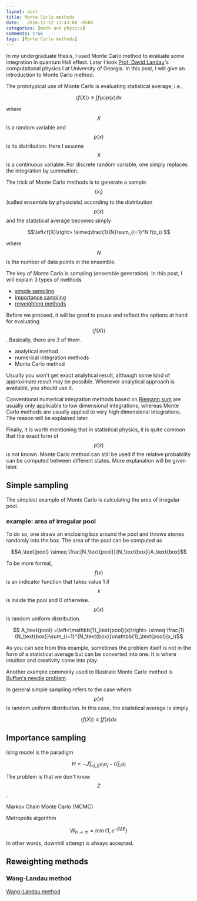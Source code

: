 ```yaml
---
layout: post
title: Monte Carlo methods
date:   2016-12-12 13:43:08 -0500
categories: [math and physics]
comments: true
tags: [Monte Carlo methods]
---
```


In my undergraduate thesis, I used Monte Carlo method to evaluate some integration in quantum Hall effect. 
Later I took [Prof. David Landau](https://en.wikipedia.org/wiki/David_P._Landau)'s computational physics I at University of Georgia.
In this post, I will give an introduction to Monte Carlo method.

The prototypical use of Monte Carlo is evaluating statistical average, i.e.,

$$\left<f(X)\right> \equiv \int f(x)p(x)dx $$

where $$X$$ is a random variable and $$p(x)$$ is its distribution.
Here I assume $$X$$ is a continuous variable. For discrete random variable, one
simply replaces the integration by summation.

The trick of Monte Carlo methods is to generate a sample $$\{x_i\}$$ (called ensemble by physicists) according to the distribution $$p(x)$$ and the statistical average becomes simply

$$\left<f(X)\right> \simeq\frac{1}{N}\sum_{i=1}^N f(x_i) $$

where $$N$$ is the number of data points in the ensemble.

The key of Monte Carlo is sampling (ensemble generation). In this post, 
I will explain 3 types of methods

* [simple sampling](#simple)
* [importance sampling](#importance)
* [reweighting methods](#reweight)

Before we proceed, it will be good to pause and reflect the options at hand for
evaluating $$\left<f(X)\right>$$.
Basically, there are 3 of them.

* analytical method
* numerical integration methods
* Monte Carlo method

Usually you won't get exact analytical result, although
some kind of approximate result may be possible. Whenever analytical 
approach is available, you should use it.

Conventional numerical integration methods based on [Riemann sum](https://en.wikipedia.org/wiki/Riemann_integral) are usually only 
applicable to low dimensional integrations, whereas Monte Carlo methods are
usually applied to very high dimensional integrations.
The reason will be explained later.

Finally, it is worth mentioning that in statistical physics, it is quite 
common that the exact form of $$p(x)$$ is not known.
Monte Carlo method can still be used if the relative probability can be 
computed between different states. More explanation will be given later.

## <a name='simple'></a> Simple sampling

The simplest example of Monte Carlo is calculating the area of irregular pool.

### example: area of irregular pool

To do so, one draws an enclosing box around the pool and throws stones randomly
into the box. The area of the pool can be computed as 

$$A_\text{pool} \simeq \frac{N_\text{pool}}{N_\text{box}}A_\text{box}$$

To be more formal, $$f(x)$$ is an indicator function that takes value 1 if $$x$$
is inside the pool and 0 otherwise.
$$p(x)$$ is random uniform distribution. 

$$ A_\text{pool} =\left<\mathbb{1}_\text{pool}(x)\right> \simeq \frac{1}{N_\text{box}}\sum_{i=1}^{N_\text{box}}\mathbb{1}_\text{pool}(x_i)$$

As you can see from this example, sometimes the problem itself is not in the 
form of a statistical average but can be converted into one. It is where 
intuition and creativity come into play.

Another example commonly used to illustrate Monte Carlo method is [Buffon's needle problem](https://en.wikipedia.org/wiki/Buffon%27s_needle).

In general simple sampling refers to the case where $$p(x)$$ is random uniform distribution. In this case, the statistical average is simply 

$$\left<f(X)\right> \equiv \int f(x)dx $$

## <a name='importance'></a> Importance sampling


Ising model is the paradigm 

$$ H = -J \sum_{\left<i,j\right>}\sigma_i\sigma_j - h\sum_i \sigma_i $$

The problem is that we don't know $$Z$$. 

Markov Chain Monte Carlo (MCMC)

Metropolis algorithm

$$ W_{n\rightarrow m} = \min\{1, e^{-\beta \Delta E}\}$$

In other words, downhill attempt is always accepted.

## <a name='reweight'></a> Reweighting methods


### Wang-Landau method

[Wang-Landau method](https://en.wikipedia.org/wiki/Wang_and_Landau_algorithm)

